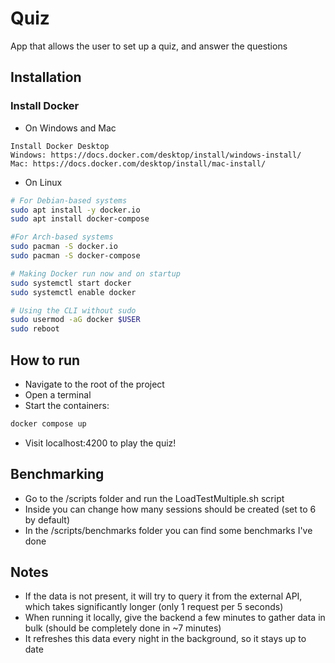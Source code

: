 # Quiz
App that allows the user to set up a quiz, and answer the questions

## Installation
### Install Docker
- On Windows and Mac
```
Install Docker Desktop
Windows: https://docs.docker.com/desktop/install/windows-install/
Mac: https://docs.docker.com/desktop/install/mac-install/
```
- On Linux
```bash
# For Debian-based systems
sudo apt install -y docker.io
sudo apt install docker-compose

#For Arch-based systems
sudo pacman -S docker.io
sudo pacman -S docker-compose

# Making Docker run now and on startup
sudo systemctl start docker
sudo systemctl enable docker

# Using the CLI without sudo 
sudo usermod -aG docker $USER
sudo reboot
```

## How to run
- Navigate to the root of the project
- Open a terminal
- Start the containers: 
```bash
docker compose up
```
- Visit localhost:4200 to play the quiz!


## Benchmarking
- Go to the /scripts folder and run the LoadTestMultiple.sh script
- Inside you can change how many sessions should be created (set to 6 by default)
- In the /scripts/benchmarks folder you can find some benchmarks I've done

## Notes
- If the data is not present, it will try to query it from the external API, which takes significantly longer (only 1 request per 5 seconds)
- When running it locally, give the backend a few minutes to gather data in bulk (should be completely done in ~7 minutes)
- It refreshes this data every night in the background, so it stays up to date